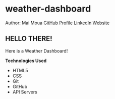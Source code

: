 # weather-dashboard

Author: Mai Moua 
[GitHub Profile](https://github.com/SkyWalkerMM26)
[LinkedIn](https://www.linkedin.com/in/mai-moua-69a50517a/)
[Website](https://skywalkermm26.github.io/weather-dashboard/)


## HELLO THERE! 

Here is a Weather Dashboard!


**Technologies Used** 
* HTML5
* CSS
* Git
* GitHub
* API Servers
